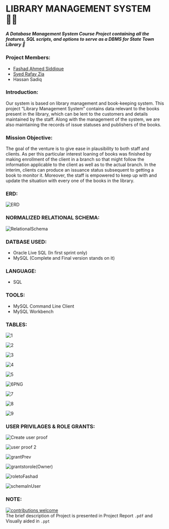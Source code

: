 
# LIBRARY MANAGEMENT SYSTEM 🐱‍👤

##### A Database Management System Course Project containing all the features, SQL scripts, and options to serve as a DBMS for State Town Library 🚀
 

### Project Members:
<ul><li><a href="https://github.com/Fashad-Ahmed">Fashad Ahmed Siddique</a></li><li><a href="https://github.com/hunter10471">Syed Rafay Zia</a></li><li>Hassan Sadiq</li></ul>

### Introduction:
Our system is based on library management and book-keeping system. This project “Library Management System” contains data relevant to the books present in the library, which can be lent to the customers and details maintained by the staff. Along with the management of the system, we are also maintaining the records of issue statuses and publishers of the books.

### Mission Objective:
The goal of the venture is to give ease in plausibility to both staff and clients. As per this particular interest loaning of books was finished by making enrollment of the client in a branch so that might follow the information applicable to the client as well as to the actual branch. In the interim, clients can produce an issuance status subsequent to getting a book to monitor it. Moreover, the staff is empowered to keep up with and update the situation with every one of the books in the library.

### ERD:
![ERD](https://user-images.githubusercontent.com/64021315/129179575-aa126d48-8a96-4e52-a7ef-467d4c480f8a.jpg)

### NORMALIZED RELATIONAL SCHEMA:
![RelationalSchema](https://user-images.githubusercontent.com/64021315/129180867-7cb4d288-59dc-459a-b6b8-f79cae4af5a8.png)

### DATBASE USED:
<ul><li>Oracle Live SQL (In first sprint only)</li> <li>MySQL (Complete and Final version stands on it)</li></ul>

### LANGUAGE:
<ul><li>SQL</li></ul>

### TOOLS:
<ul><li>MySQL Command Line Client</li> <li>MySQL Workbench</li></ul>

### TABLES:

![1](https://user-images.githubusercontent.com/64021315/129182667-8f188b0d-1927-4966-9294-6aca3f0bab6b.PNG)

![2](https://user-images.githubusercontent.com/64021315/129182712-1d42faf6-3a8b-4cad-a768-251c242ef37c.PNG)

![3](https://user-images.githubusercontent.com/64021315/129182727-3ea0ac63-6a9c-47ae-8adb-1a81bfbfd6ba.PNG)

![4](https://user-images.githubusercontent.com/64021315/129182735-9f273961-fa47-4f00-843c-2c88f170f04d.PNG)

![5](https://user-images.githubusercontent.com/64021315/129182756-354ed11f-bea8-4d92-bbe9-32ded1825501.PNG)

![6PNG](https://user-images.githubusercontent.com/64021315/129182816-08952055-5523-477c-a023-81994b562724.PNG)

![7](https://user-images.githubusercontent.com/64021315/129182839-67045e56-e375-467a-9c84-bbac0a7d1cfb.PNG)

![8](https://user-images.githubusercontent.com/64021315/129182850-6f17fffc-d7e1-4efd-a6ad-d65e64eee45e.PNG)

![9](https://user-images.githubusercontent.com/64021315/129182872-72b74c26-61cf-4afd-b0ef-8af8057d2f03.PNG)



### USER PRIVILAGES & ROLE GRANTS:

![Create user proof](https://user-images.githubusercontent.com/64021315/129183976-eb1d5c91-6557-478f-aa4d-21686ee225be.PNG)

![user proof 2](https://user-images.githubusercontent.com/64021315/129184019-503f1406-d4ec-4f36-8f79-4fb9e56053d7.png)

![grantPrev](https://user-images.githubusercontent.com/64021315/129184061-0255ac11-0251-4ccb-b524-dc1deb0b53c3.PNG)

![grantstorole(Owner)](https://user-images.githubusercontent.com/64021315/129184071-5e86773b-e0a6-48b0-ae29-a5293b371179.PNG)

![roletoFashad](https://user-images.githubusercontent.com/64021315/129184082-c01b0559-89a4-4e9b-a900-a893e5a9982e.PNG)

![schemaInUser](https://user-images.githubusercontent.com/64021315/129184124-d954cbae-31c2-4cd0-a6e2-450defbb7619.png)

### NOTE:
[![contributions welcome](https://img.shields.io/badge/contributions-welcome-brightgreen.svg?style=flat)](https://github.com/dwyl/esta/issues) </br>
The brief description of Project is presented in Project Report ```.pdf``` and Visually aided in ```.ppt```
